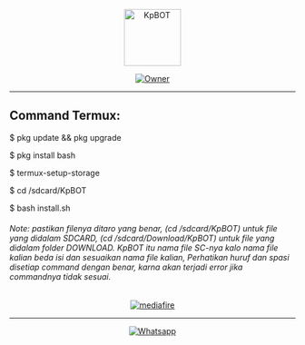 <p align="center">
<img src="kp.jpg" alt="KpBOT" width="100"/>
</p>
<p align="center">
<a href="https://github.com/Kallpolo/KpBOT"><img title="Owner" src="https://img.shields.io/badge/Github-Kallpolo-red.svg?style=for-the-badge&logo=github"></a>
</p>

---

## Command Termux:
<p>$ pkg update && pkg upgrade</p>
<p>$ pkg install bash</p>
<p>$ termux-setup-storage</p>
<p>$ cd /sdcard/KpBOT</p>
<p>$ bash install.sh</p>

<h6><p>Note: pastikan filenya ditaro yang benar, (cd /sdcard/KpBOT) untuk file yang didalam SDCARD, (cd /sdcard/Download/KpBOT) untuk file yang didalam folder DOWNLOAD. KpBOT itu nama file SC-nya kalo nama file kalian beda isi dan sesuaikan nama file kalian, Perhatikan huruf dan spasi disetiap command dengan benar, karna akan terjadi error jika commandnya tidak sesuai.</p></h6>

<p align="center">
<a href="https://www.mediafire.com/file/5sq0a2xofr0v32o/node_modules.zip/file"><img title="mediafire" src="https://img.shields.io/badge/Download node_modules disini-green?colorA=%23ff0000&colorB=%23017e40&style=for-the-badge"></a>
</p>

---
<p align="center">
<a href="https://api.whatsapp.com/send?phone=19029055325&text=.menu"><img title="Whatsapp" src="https://img.shields.io/badge/Whatsapp KpBOT-green?colorA=%23ff0000&colorB=%23017e40&style=for-the-badge&logo=whatsapp"></a>
</p>
